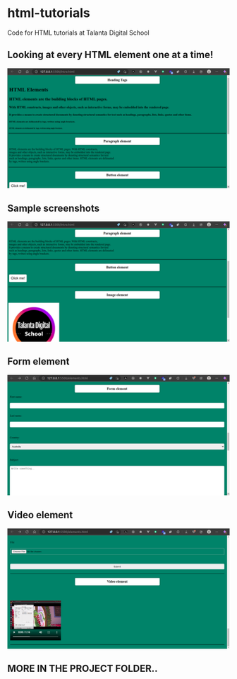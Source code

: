 # html-tutorials

Code for HTML tutorials at Talanta Digital School

## Looking at every HTML element one at a time!

![Screenshot](images/ss1.png)

## Sample screenshots

![Screenshot](images/ss2.png)

## Form element

![Screenshot](images/ss3.png)

## Video element

![Screenshot](images/ss4.png)

## MORE IN THE PROJECT FOLDER..
